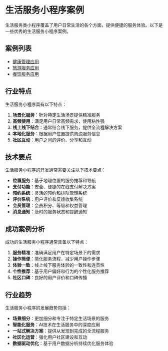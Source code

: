 # 生活服务小程序案例

生活服务类小程序覆盖了用户日常生活的各个方面，提供便捷的服务体验。以下是一些优秀的生活服务小程序案例。

## 案例列表

- [健康管理应用](/zh/showcase/lifestyle/health-management)
- [旅游服务应用](/zh/showcase/lifestyle/travel-service)
- [餐饮服务应用](/zh/showcase/lifestyle/food-service)

## 行业特点

生活服务小程序具有以下特点：

1. **场景化服务**：针对特定生活场景提供精准服务
2. **高频使用**：满足用户日常高频需求，使用粘性强
3. **线上线下结合**：通常结合线下服务，提供全流程解决方案
4. **本地化服务**：根据用户位置提供周边服务信息
5. **社区互动**：用户之间的评价、分享和互动

## 技术要点

生活服务小程序的开发通常需要关注以下技术要点：

- **位置服务**：基于地理位置的服务推荐和导航
- **支付功能**：安全、便捷的在线支付解决方案
- **预约系统**：灵活的预约和排队管理系统
- **评价系统**：用户评价和反馈收集系统
- **会员管理**：会员积分、等级和权益管理
- **消息通知**：及时的服务状态和提醒通知

## 成功案例分析

成功的生活服务小程序通常具备以下特点：

1. **服务精准**：准确满足用户在特定场景下的需求
2. **操作简便**：简化服务流程，减少用户操作步骤
3. **体验一致**：线上线下服务体验的一致性和连贯性
4. **个性推荐**：基于用户偏好和行为的个性化服务推荐
5. **社区口碑**：良好的用户评价和口碑传播

## 行业趋势

生活服务小程序的发展趋势包括：

- **场景细分**：更加细分和专注于特定生活场景的服务
- **智能化服务**：AI技术在生活服务中的深度应用
- **一站式解决方案**：提供从发现到完成的全流程服务
- **社区化运营**：强化用户社区建设和互动
- **数据驱动优化**：基于用户数据分析持续优化服务体验